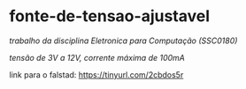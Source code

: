 # fonte-de-tensao-ajustavel
*trabalho da disciplina Eletronica para Computação (SSC0180)* 

*tensão de 3V a 12V, corrente máxima de 100mA*


link para o falstad: https://tinyurl.com/2cbdos5r
